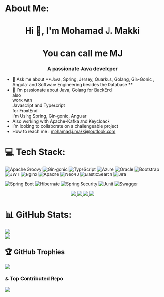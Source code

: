 #  About Me:


<h1 align="center">Hi 👋, I'm Mohamad J. Makki</h1>
<h1 align="center">You can call me MJ</h1>
<h3 align="center">A passionate Java developer</h3>

- 💬 Ask me about **Java, Spring, Jersey, Quarkus, Golang, Gin-Gonic , Angular and Software Engineering besides the Database **
- 👀 I’m passionate about Java, Golang for BackEnd <br>also <br>work with <br>Javascript and Typescript<br>for FrontEnd<br>I'm Using Spring, Gin-gonic, Angular
- Also working with Apache-Kafka and Keycloack
- I’m looking to collaborate on a challengeable project 
- How to reach me : mohamad.j.makki@outlook.com




# 💻 Tech Stack:
<!-- skills -->

![Apache Groovy](https://img.shields.io/badge/Apache%20Groovy-4298B8.svg?style=for-the-badge&logo=Apache+Groovy&logoColor=white) ![Gin-gonic](https://img.shields.io/badge/gin-goinc-%2300ADD8.svg?style=for-the-badge&logo=gin-gonic&logoColor=white) ![TypeScript](https://img.shields.io/badge/typescript-%23007ACC.svg?style=for-the-badge&logo=typescript&logoColor=white) ![Azure](https://img.shields.io/badge/Azure-%23FF9900.svg?style=for-the-badge&logo=azure&logoColor=white) ![Oracle](https://img.shields.io/badge/Oracle-F80000?style=for-the-badge&logo=oracle&logoColor=white) ![Bootstrap](https://img.shields.io/badge/bootstrap-%23563D7C.svg?style=for-the-badge&logo=bootstrap&logoColor=white) ![JWT](https://img.shields.io/badge/JWT-black?style=for-the-badge&logo=JSON%20web%20tokens) ![Nginx](https://img.shields.io/badge/nginx-%23009639.svg?style=for-the-badge&logo=nginx&logoColor=white) ![Apache](https://img.shields.io/badge/apache-%23D42029.svg?style=for-the-badge&logo=apache&logoColor=white) ![Neo4J](https://img.shields.io/badge/Neo4j-008CC1?style=for-the-badge&logo=neo4j&logoColor=white) ![ElasticSearch](https://img.shields.io/badge/-ElasticSearch-005571?style=for-the-badge&logo=elasticsearch) ![Jira](https://img.shields.io/badge/jira-%230A0FFF.svg?style=for-the-badge&logo=jira&logoColor=white)

<img src="https://img.shields.io/badge/Spring_Boot-F2F4F9?style=for-the-badge&logo=spring-boot" alt="Spring Boot"> <img src="https://img.shields.io/badge/Hibernate-59666C?style=for-the-badge&logo=Hibernate&logoColor=white" alt="Hibernate"> <img src="https://img.shields.io/badge/Spring_Security-6DB33F?style=for-the-badge&logo=Spring-Security&logoColor=white" alt="Spring Security"> <img src="https://img.shields.io/badge/Junit5-25A162?style=for-the-badge&logo=junit5&logoColor=white" alt="Junit"> <img src="https://img.shields.io/badge/-Swagger-%23Clojure?style=for-the-badge&logo=swagger&logoColor=white" alt="Swagger">


<!-- skills -->
<p align="center">
  <a href="https://skillicons.dev">
    <img src="https://skillicons.dev/icons?i=,cpp,java,spring,golang,html,js,css,svelte,angular" />
    <img src="https://skillicons.dev/icons?i=redis,postgresql,mysql,mongodb" />
    <img src="https://skillicons.dev/icons?i=maven,gradle,androidstudio,eclipse,idea" />
    <img src="https://skillicons.dev/icons?i=bash,powershell,postman,graphql,git,linux" />
  </a>
</p>

# 📊 GitHub Stats:
![](https://github-readme-stats.vercel.app/api?username=mjmk3&theme=dark&hide_border=false&include_all_commits=false&count_private=false)<br/>
![](https://github-readme-streak-stats.herokuapp.com/?user=mjmk3&theme=dark&hide_border=false)<br/>

## 🏆 GitHub Trophies
![](https://github-profile-trophy.vercel.app/?username=mjmk3&theme=radical&no-frame=false&no-bg=true&margin-w=4)

### 🔝 Top Contributed Repo
![](https://github-contributor-stats.vercel.app/api?username=mjmk3&limit=5&theme=dark&combine_all_yearly_contributions=true)
